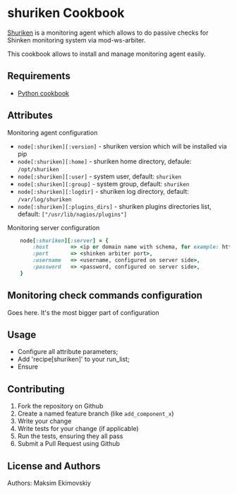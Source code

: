 shuriken Cookbook
=================
[Shuriken](https://github.com/prawn-cake/shuriken) is a monitoring agent which allows to do passive checks for Shinken monitoring system via mod-ws-arbiter.

This cookbook allows to install and manage monitoring agent easily.

Requirements
------------
* [Python cookbook](https://github.com/poise/python.git)

Attributes
----------
Monitoring agent configuration

- `node[:shuriken][:version]` - shuriken version which will be installed via pip
- `node[:shuriken][:home]` - shuriken home directory, defaule: `/opt/shuriken`
- `node[:shuriken][:user]` - system user, default: `shuriken`
- `node[:shuriken][:group]` - system group, default: `shuriken`
- `node[:shuriken][:logdir]` - shuriken log directory, default: `/var/log/shuriken`
- `node[:shuriken][:plugins_dirs]` - shuriken plugins directories list, default: `["/usr/lib/nagios/plugins"]`


Monitoring server configuration

```ruby
    node[:shuriken][:server] = {
        :host       => <ip or domain name with schema, for example: http://myshinken.server.com>,
        :port       => <shinken arbiter port>,
        :username   => <username, configured on server side>,
        :password   => <password, configured on server side>,
    }
```

Monitoring check commands configuration
---------------------------------------
Goes here. It's the most bigger part of configuration

Usage
-----
- Configure all attribute parameters;
- Add 'recipe[shuriken]' to your run_list;
- Ensure

Contributing
------------

1. Fork the repository on Github
2. Create a named feature branch (like `add_component_x`)
3. Write your change
4. Write tests for your change (if applicable)
5. Run the tests, ensuring they all pass
6. Submit a Pull Request using Github

License and Authors
-------------------
Authors: Maksim Ekimovskiy
